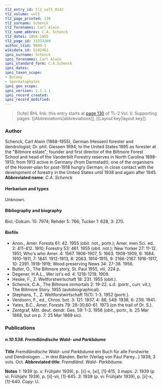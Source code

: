 ```yaml
---
tl2_entry_id: tl2_vol5_0142
tl2_volume: vol5
tl2_page_printed: 130
tl2_surname: Schenck
tl2_forenames: Carl Alwin
tl2_name_abbrev: C.A. Schenck
tl2_dates: 1868-1955
tl2_page_id: 33333269
author_lsid: 9049-1
wikidata_id: Q102461
ipni_surname: Schenck
ipni_forenames: Carl Alwin
ipni_standard_form: C.A.Schenck
ipni_dates: 
ipni_taxon_scope: 
- Botany
- Spermatophytes
ipni_geo_scope: 
ipni_version: 1.1.1.1
ipni_record_created: 
ipni_record_modified:
---
```



> [!cite] BHL link: this entry starts at [page 130](https://www.biodiversitylibrary.org/page/33333269) of TL-2 Vol. V.
> Supporting pages: [[Abbreviations|abbreviations]], [[Layout key|layout key]].

### Author

Schenck, Carl Alwin (1868-1955), German (Hessen) forester and dendrologist; Dr. phil. Giessen 1894; to the United States 1895 as forester at the "Biltmore estate"; founder and first director of the Biltmore Forest School and head of the Vanderbilt Forestry reserves in North Carolina 1898-1913; from 1913 active in Germany (from Darmstadt); one of the organisers of the Hoover-plan for post-1918 hungry German; in close contact with the development of forestry in the United States until 1938 and again after 1945. 
**Abbreviated name**: *C.A. Schenck*

#### Herbarium and types

Unknown.

#### Bibliography and biography

Biol.-Dokum. 15: 7974; Rehder 5: 766; Tucker 1: 628, 3: 270.

#### Biofile

- Anon., Amer. Forests 61: 42. 1955 (obit. not., portr.); Amer. men Sci. ed. 2: 411-412. 1910; Forestry 53: 461. 1955 (obit. not.); New Yorker 27: 11-12. 1951; Who's who Amer. 4: 1567. 1906-1907, 5: 1663. 1908-1909, 6: 1684. 1910-1911, 7: 1841. 1912-1913, 8: 2063. 1914-1915, 9: 2166-2167. 1916-1917, 10: 2391. 1918-1919; Wood preserving News 34: 27-38. 1956.
- Butler, O., The Biltmore story, St. Paul 1955, viii, 224 p.
- Degener, H.A.L., Wer ist's ed. 4. 1218-1219. 1909.
- Heske, F., Z. Weltforstwirtschaft 18: 231. 1955 (obit.).
- Schenck, C.A., The Biltmore immortals 2: 19-22. s.d. (portr., curr. vit.); The Biltmore Story. 1955 (autobiographical).
- Stephans, T., Z. Weltforstwirtschaft 15(1): 1-3. 1952 (portr.).
- Verdoorn, F., ed., Chron. bot. 3: 121. 1937, 4: 88, 549. 1938, 6: 239. 1941.
- Yates, B.C., Amer. Forests 79: 28-30,60-61. 1973 (on the trail of Dr. S.).
- Zentgraf, Mitt. deut. dendr. Ges. 59: 1-3. 1956 (obit., portr., b. 25 Mar 1868, but on p. 7: 25 Mar 1869 sic).

### Publications

##### n.10.538. Fremdländische Wald- und Parkbäume

**Title**
*Fremdländische Wald- und Parkbäume* ein Buch für alle Forstwirte und Dendrologen ... in drei Bänden. Berlin (Verlag von Paul Parey...) 1939, 3 vols. Oct.
**Abbreviated title**: *Fremdländ. Wald- Parkbäume*.

**Notes**
*1*: 1939 (p. x: Frühjahr 1939), p. \[ii\]-x, \[xi\], \[1\]-615, 3 maps.
*2*: 1939 (p vi: Frühjahr 1939), p. \[ii\]-vii, \[1\]-645.
*3*: 1939 (p. vi: Frühjahr 1939), p. \[ii\]-x, \[1\]-640.
*Copy*: U.

